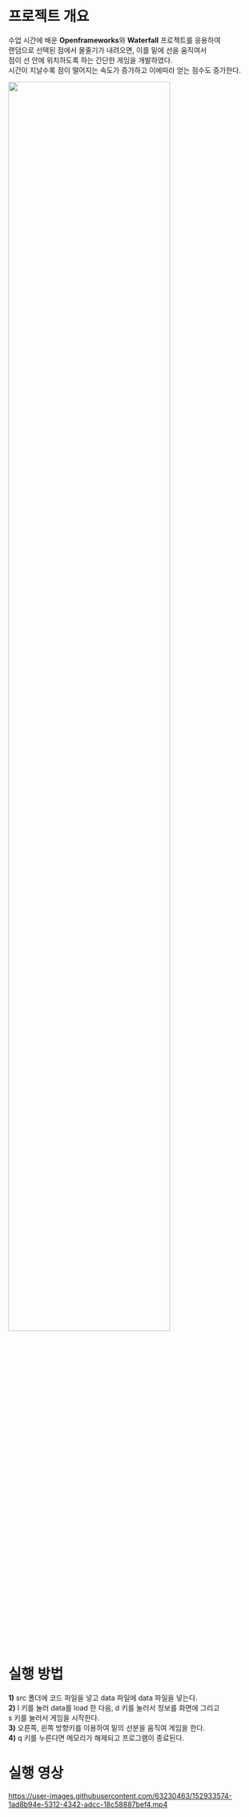 # 프로젝트 개요
수업 시간에 배운 **Openframeworks**와 **Waterfall** 프로젝트를 응용하여  
랜덤으로 선택된 점에서 물줄기가 내려오면, 이를 밑에 선을 움직여서  
점이 선 안에 위치하도록 하는 간단한 게임을 개발하였다.  
시간이 지날수록 점이 떨어지는 속도가 증가하고 이에따라 얻는 점수도 증가한다.  

<img src="https://user-images.githubusercontent.com/63230463/152851396-89e576cd-5d53-4f20-8bc5-8a907f8a63a5.png"  width="80%">





# 실행 방법
**1)** src 폴더에 코드 파일을 넣고 data 파일에 data 파일을 넣는다.  
**2)** l 키를 눌러 data를 load 한 다음, d 키를 눌러서 정보를 화면에 그리고  
   s 키를 눌러서 게임을 시작한다.  
**3)** 오른쪽, 왼쪽 방향키를 이용하여 밑의 선분을 움직여 게임을 한다.   
**4)** q 키를 누른다면 메모리가 해제되고 프로그램이 종료된다.  

# 실행 영상
https://user-images.githubusercontent.com/63230463/152933574-1ad8b94e-5312-4342-adcc-18c58887bef4.mp4



 
